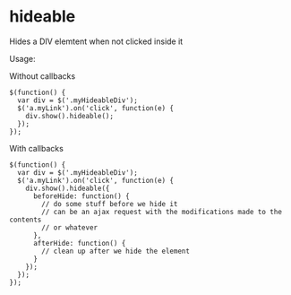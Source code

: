 hideable
========

Hides a DIV elemtent when not clicked inside it

Usage:

Without callbacks

```
$(function() {
  var div = $('.myHideableDiv');
  $('a.myLink').on('click', function(e) {
    div.show().hideable();
  });
});
```

With callbacks

```
$(function() {
  var div = $('.myHideableDiv');
  $('a.myLink').on('click', function(e) {
    div.show().hideable({
      beforeHide: function() {
        // do some stuff before we hide it
        // can be an ajax request with the modifications made to the contents
        // or whatever
      },
      afterHide: function() {
        // clean up after we hide the element
      }
    });
  });
});
```
